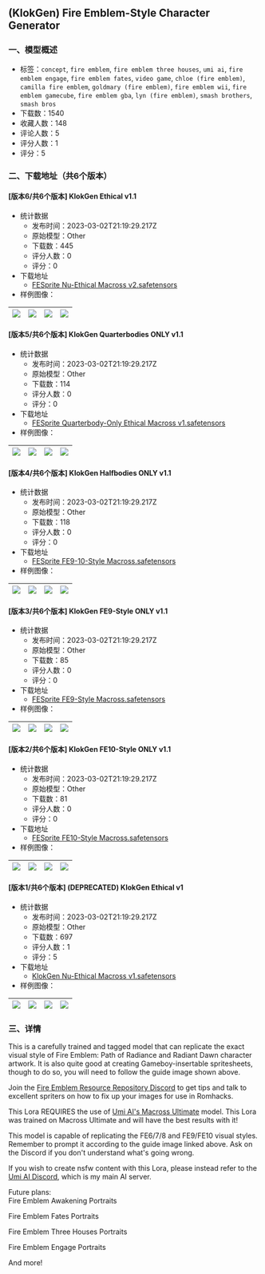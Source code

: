 ## (KlokGen) Fire Emblem-Style Character Generator
### 一、模型概述

- 标签：`concept`, `fire emblem`, `fire emblem three houses`, `umi ai`, `fire emblem engage`, `fire emblem fates`, `video game`, `chloe (fire emblem)`, `camilla fire emblem`, `goldmary (fire emblem)`, `fire emblem wii`, `fire emblem gamecube`, `fire emblem gba`, `lyn (fire emblem)`, `smash brothers`, `smash bros`
- 下载数：1540
- 收藏人数：148
- 评论人数：5
- 评分人数：1
- 评分：5

### 二、下载地址（共6个版本）

#### [版本6/共6个版本] KlokGen Ethical v1.1

- 统计数据
  - 发布时间：2023-03-02T21:19:29.217Z
  - 原始模型：Other
  - 下载数：445
  - 评分人数：0
  - 评分：0
- 下载地址
  - [FESprite Nu-Ethical Macross v2.safetensors](https://civitai.com/api/download/models/17650)
- 样例图像：

| <img src="https://image.civitai.com/xG1nkqKTMzGDvpLrqFT7WA/0ca198a7-51c3-45ce-c3fb-59b5c9a15200/width=450/180847.jpeg" /> | <img src="https://image.civitai.com/xG1nkqKTMzGDvpLrqFT7WA/82d75aea-ea3b-4e79-f709-7d47112f5600/width=450/180675.jpeg" /> | <img src="https://image.civitai.com/xG1nkqKTMzGDvpLrqFT7WA/96b2161d-7714-4780-b799-fa5d67945000/width=450/180720.jpeg" /> | <img src="https://image.civitai.com/xG1nkqKTMzGDvpLrqFT7WA/a863594c-7e41-46f1-809c-017edb047200/width=450/180332.jpeg" /> |
| ---- | ---- | ---- | ---- |

#### [版本5/共6个版本] KlokGen Quarterbodies ONLY v1.1

- 统计数据
  - 发布时间：2023-03-02T21:19:29.217Z
  - 原始模型：Other
  - 下载数：114
  - 评分人数：0
  - 评分：0
- 下载地址
  - [FESprite Quarterbody-Only Ethical Macross v1.safetensors](https://civitai.com/api/download/models/17684)
- 样例图像：

| <img src="https://image.civitai.com/xG1nkqKTMzGDvpLrqFT7WA/ae6e6456-fb30-448f-3828-a28afa58fc00/width=450/180715.jpeg" /> | <img src="https://image.civitai.com/xG1nkqKTMzGDvpLrqFT7WA/68501681-d264-4c92-73d8-ef7e8e3b0000/width=450/180714.jpeg" /> | <img src="https://image.civitai.com/xG1nkqKTMzGDvpLrqFT7WA/20e87a9a-0318-4334-765e-df3f0e262100/width=450/180713.jpeg" /> | <img src="https://image.civitai.com/xG1nkqKTMzGDvpLrqFT7WA/6b1f9536-0066-4491-055b-349857079800/width=450/180712.jpeg" /> |
| ---- | ---- | ---- | ---- |

#### [版本4/共6个版本] KlokGen Halfbodies ONLY v1.1

- 统计数据
  - 发布时间：2023-03-02T21:19:29.217Z
  - 原始模型：Other
  - 下载数：118
  - 评分人数：0
  - 评分：0
- 下载地址
  - [FESprite FE9-10-Style Macross.safetensors](https://civitai.com/api/download/models/17662)
- 样例图像：

| <img src="https://image.civitai.com/xG1nkqKTMzGDvpLrqFT7WA/8f301bb6-0293-427b-830e-4df33a329500/width=450/180755.jpeg" /> | <img src="https://image.civitai.com/xG1nkqKTMzGDvpLrqFT7WA/c891b537-6cdc-4876-c4d4-1ad7f3221200/width=450/180436.jpeg" /> | <img src="https://image.civitai.com/xG1nkqKTMzGDvpLrqFT7WA/1af772b5-de66-4dd9-992a-98261aeae300/width=450/180435.jpeg" /> | <img src="https://image.civitai.com/xG1nkqKTMzGDvpLrqFT7WA/68f493e3-207f-4e3e-1ef6-7260b801bd00/width=450/180754.jpeg" /> |
| ---- | ---- | ---- | ---- |

#### [版本3/共6个版本] KlokGen FE9-Style ONLY v1.1

- 统计数据
  - 发布时间：2023-03-02T21:19:29.217Z
  - 原始模型：Other
  - 下载数：85
  - 评分人数：0
  - 评分：0
- 下载地址
  - [FESprite FE9-Style Macross.safetensors](https://civitai.com/api/download/models/17668)
- 样例图像：

| <img src="https://image.civitai.com/xG1nkqKTMzGDvpLrqFT7WA/1e932981-a2e7-4644-cb51-df66ef181400/width=450/180499.jpeg" /> | <img src="https://image.civitai.com/xG1nkqKTMzGDvpLrqFT7WA/51609263-96b0-4574-7bc0-633c4d38bd00/width=450/180521.jpeg" /> | <img src="https://image.civitai.com/xG1nkqKTMzGDvpLrqFT7WA/4ce43d90-9c49-4b20-884d-9cc22974d300/width=450/180520.jpeg" /> | <img src="https://image.civitai.com/xG1nkqKTMzGDvpLrqFT7WA/e54ecce8-50a1-495e-fd93-4d6e44e64c00/width=450/180496.jpeg" /> |
| ---- | ---- | ---- | ---- |

#### [版本2/共6个版本] KlokGen FE10-Style ONLY v1.1

- 统计数据
  - 发布时间：2023-03-02T21:19:29.217Z
  - 原始模型：Other
  - 下载数：81
  - 评分人数：0
  - 评分：0
- 下载地址
  - [FESprite FE10-Style Macross.safetensors](https://civitai.com/api/download/models/17675)
- 样例图像：

| <img src="https://image.civitai.com/xG1nkqKTMzGDvpLrqFT7WA/1e889b2e-a219-490e-07fd-73314e2c7700/width=450/180587.jpeg" /> | <img src="https://image.civitai.com/xG1nkqKTMzGDvpLrqFT7WA/86a516e0-7d3d-40bb-5141-34d00c293000/width=450/180586.jpeg" /> | <img src="https://image.civitai.com/xG1nkqKTMzGDvpLrqFT7WA/6133688c-0f43-429b-11f7-ecd607de1b00/width=450/180585.jpeg" /> | <img src="https://image.civitai.com/xG1nkqKTMzGDvpLrqFT7WA/66cb75e6-84a7-4c65-044f-ab03882b9300/width=450/180584.jpeg" /> |
| ---- | ---- | ---- | ---- |

#### [版本1/共6个版本] (DEPRECATED) KlokGen Ethical v1

- 统计数据
  - 发布时间：2023-03-02T21:19:29.217Z
  - 原始模型：Other
  - 下载数：697
  - 评分人数：1
  - 评分：5
- 下载地址
  - [KlokGen Nu-Ethical Macross v1.safetensors](https://civitai.com/api/download/models/15611)
- 样例图像：

| <img src="https://image.civitai.com/xG1nkqKTMzGDvpLrqFT7WA/f3be4cc6-5ab1-4009-77a6-17a4ee886200/width=450/155830.jpeg" /> | <img src="https://image.civitai.com/xG1nkqKTMzGDvpLrqFT7WA/5335f839-165a-4bed-b1fc-5600ff1ba500/width=450/155896.jpeg" /> | <img src="https://image.civitai.com/xG1nkqKTMzGDvpLrqFT7WA/7ee7f879-3db8-49df-65b9-f6c218b51c00/width=450/155893.jpeg" /> | <img src="https://image.civitai.com/xG1nkqKTMzGDvpLrqFT7WA/69b92122-4b66-4b8d-b5e7-87e2d3ba3900/width=450/155833.jpeg" /> |
| ---- | ---- | ---- | ---- |


### 三、详情
<p>This is a carefully trained and tagged model that can replicate the exact visual style of Fire Emblem: Path of Radiance and Radiant Dawn character artwork. It is also quite good at creating Gameboy-insertable spritesheets, though to do so, you will need to follow the guide image shown above.</p><p>Join the <a target="_blank" rel="ugc" href="https://discord.gg/2jRGfDxvTZ">Fire Emblem Resource Repository Discord</a> to get tips and talk to excellent spriters on how to fix up your images for use in Romhacks.</p><p>This Lora REQUIRES the use of <a target="_blank" rel="ugc" href="https://civitai.com/models/6077/umi-ai-mythology-and-babes-by-dutchalex">Umi AI's Macross Ultimate</a> model. This Lora was trained on Macross Ultimate and will have the best results with it!</p><p>This model is capable of replicating the FE6/7/8 and FE9/FE10 visual styles. Remember to prompt it according to the guide image linked above. Ask on the Discord if you don't understand what's going wrong.</p><p>If you wish to create nsfw content with this Lora, please instead refer to the <a target="_blank" rel="ugc" href="https://discord.gg/umiai">Umi AI Discord</a>, which is my main AI server.</p><p>Future plans:<br />Fire Emblem Awakening Portraits</p><p>Fire Emblem Fates Portraits</p><p>Fire Emblem Three Houses Portraits</p><p>Fire Emblem Engage Portraits</p><p>And more!</p>